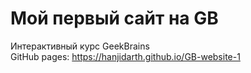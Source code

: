 # Мой первый сайт на GB

Интерактивный курс GeekBrains  
GitHub pages: https://hanjidarth.github.io/GB-website-1
